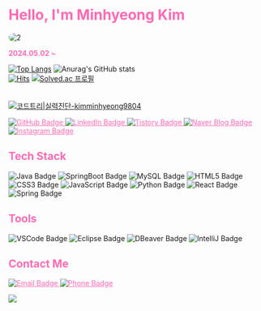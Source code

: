 <!DOCTYPE html>
<html lang="en">
<head>
  <meta charset="UTF-8">
  <meta name="viewport" content="width=device-width, initial-scale=1.0">
</head>
<body>
  <h1 style="color: #ff69b4; text-align: left;">Hello, I'm Minhyeong Kim</h1>

  <p style="text-align: left;">
    <img src="https://i.ibb.co/Z1HprSv/2.jpg" alt="2" border="0" style="border-radius: 50%;">
  </p>

  <p style="color: #ff69b4; text-align: left;">
    <b>2024.05.02 ~</b>
  </p>
  
[![Top Langs](https://github-readme-stats.vercel.app/api/top-langs/?username=MinhyeongKim0412&layout=compact)](https://github.com/MinhyeongKim0412/github-readme-stats)
   ![Anurag's GitHub stats](https://github-readme-stats.vercel.app/api?username=MinhyeongKim0412&hide=contribs,prs&show_icons=true&theme=테마)
   <br>
   [![Hits](https://hits.seeyoufarm.com/api/count/incr/badge.svg?url=https%3A%2F%2Fgithub.com%2FMinhyeongKim0412%2Fhit-counter&count_bg=%2379C83D&title_bg=%23FF96C8&icon=&icon_color=%23E7E7E7&title=%EB%B0%A9%EB%AC%B8%EC%9E%90+%EC%88%98&edge_flat=false)](https://hits.seeyoufarm.com)
   [![Solved.ac
프로필](http://mazassumnida.wtf/api/mini/generate_badge?boj=m1nbr0)](https://solved.ac/m1nbr0)
   <br>
   <br>
   <br>
   [![코드트리|실력진단-kimminhyeong9804](https://banner.codetree.ai/v1/banner/kimminhyeong9804)](https://www.codetree.ai/profiles/kimminhyeong9804)
  <p style="text-align: left;">
    <a href="https://github.com/MinhyeongKim0412" style="color: #ff69b4;">
      <img class="badge" src="https://img.shields.io/badge/GitHub-181717?style=for-the-badge&logo=github&logoColor=white" alt="GitHub Badge">
    </a>
    <a href="https://linkedin.com/in/민형-김-814b1a309/" style="color: #ff69b4;">
      <img class="badge" src="https://img.shields.io/badge/LinkedIn-0A66C2?style=for-the-badge&logo=linkedin&logoColor=white" alt="LinkedIn Badge">
    </a>
    <a href="https://m1nbr0.tistory.com/" style="color: #ff69b4;">
      <img class="badge" src="https://img.shields.io/badge/Tistory-000000?style=for-the-badge&logo=tistory&logoColor=white" alt="Tistory Badge">
    </a>
    <a href="https://blog.naver.com/m1nbr0412" style="color: #ff69b4;">
      <img class="badge" src="https://img.shields.io/badge/NaverBlog-03C75A?style=for-the-badge&logo=naver&logoColor=white" alt="Naver Blog Badge">
    </a>
    <a href="https://www.instagram.com/078n40?igsh=OHpkOWF6bm5xbDJj" style="color: #ff69b4;">
      <img class="badge" src="https://img.shields.io/badge/Instagram-E4405F?style=for-the-badge&logo=instagram&logoColor=white" alt="Instagram Badge">
    </a>
  </p>

  <h2 style="color: #ff69b4; text-align: left;">Tech Stack</h2>
  <p style="text-align: left;">
    <img class="badge" src="https://img.shields.io/badge/Java-007396?style=for-the-badge&logo=java&logoColor=white" alt="Java Badge">
    <img class="badge" src="https://img.shields.io/badge/SpringBoot-6DB33F?style=for-the-badge&logo=springboot&logoColor=white" alt="SpringBoot Badge">
    <img class="badge" src="https://img.shields.io/badge/MySQL-4479A1?style=for-the-badge&logo=mysql&logoColor=white" alt="MySQL Badge">
    <img class="badge" src="https://img.shields.io/badge/HTML5-E34F26?style=for-the-badge&logo=html5&logoColor=white" alt="HTML5 Badge">
    <img class="badge" src="https://img.shields.io/badge/CSS3-1572B6?style=for-the-badge&logo=css3&logoColor=white" alt="CSS3 Badge">
    <img class="badge" src="https://img.shields.io/badge/JavaScript-F7DF1E?style=for-the-badge&logo=javascript&logoColor=black" alt="JavaScript Badge">
    <img class="badge" src="https://img.shields.io/badge/Python-3776AB?style=for-the-badge&logo=python&logoColor=white" alt="Python Badge">
    <img class="badge" src="https://img.shields.io/badge/React-20232A?style=for-the-badge&logo=react&logoColor=61DAFB" alt="React Badge">
      <img class="badge" src="https://img.shields.io/badge/Spring-6DB33F?style=for-the-badge&logo=spring&logoColor=white" alt="Spring Badge">
  </p>

  <h2 style="color: #ff69b4; text-align: left;">Tools</h2>
  <p style="text-align: left;">
    <img class="badge" src="https://img.shields.io/badge/VSCode-007ACC?style=for-the-badge&logo=visual-studio-code&logoColor=white" alt="VSCode Badge">
    <img class="badge" src="https://img.shields.io/badge/Eclipse-2C2255?style=for-the-badge&logo=eclipse&logoColor=white" alt="Eclipse Badge">
    <img class="badge" src="https://img.shields.io/badge/DBeaver-1E8CBE?style=for-the-badge&logo=dbeaver&logoColor=white" alt="DBeaver Badge">
    <img class="badge" src="https://img.shields.io/badge/IntelliJ-000000?style=for-the-badge&logo=intellij-idea&logoColor=white" alt="IntelliJ Badge">
  </p>

  <h2 style="color: #ff69b4; text-align: left;">Contact Me</h2>
  <p style="text-align: left;">
    <a href="mailto:kimminhyeong9804@gmail.com" style="color: #ff69b4;">
      <img class="badge" src="https://img.shields.io/badge/Email-D14836?style=for-the-badge&logo=gmail&logoColor=white" alt="Email Badge">
    </a>
    <a href="tel:+82 1098489804" style="color: #ff69b4;">
      <img class="badge" src="https://img.shields.io/badge/Phone-25D366?style=for-the-badge&logo=whatsapp&logoColor=white" alt="Phone Badge">
    </a>
  </p>
    <a href="https://github.com/devxb/gitanimals">
    <img src="https://render.gitanimals.org/farms/{MinhyeongKim0412}"/>
  </a>
</body>
</html>
